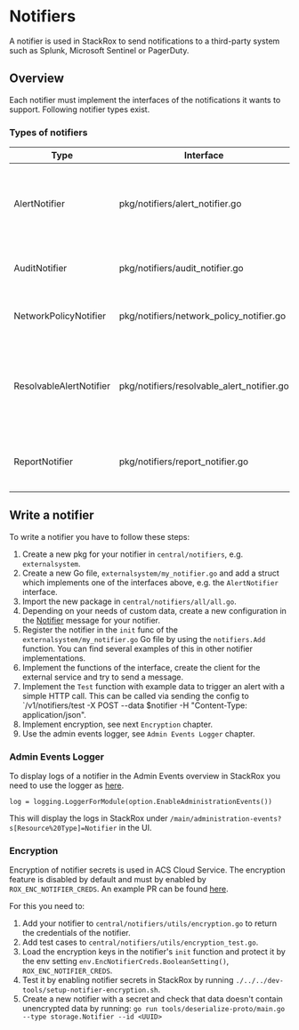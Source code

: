 # Notifiers

A notifier is used in StackRox to send notifications to a third-party system such as Splunk, Microsoft Sentinel
or PagerDuty.

## Overview

Each notifier must implement the interfaces of the notifications it wants to support. Following notifier types exist.

### Types of notifiers

| Type                    | Interface                                  | Description                                                                                                                                   |
|-------------------------|--------------------------------------------|-----------------------------------------------------------------------------------------------------------------------------------------------|
| AlertNotifier           | pkg/notifiers/alert_notifier.go            | The alert notifications used to send alerts generated by StackRox's policy engine. Examples are the Microsoft Sentinel or PagerDuty notifier. |
| AuditNotifier           | pkg/notifiers/audit_notifier.go            | The AuditLog notifications are used to send notifications about AuditLogs.                                                                    |
| NetworkPolicyNotifier   | pkg/notifiers/network_policy_notifier.go   | NetworkPolicyNotifier sends notifications about Network Policies.                                                                             |
| ResolvableAlertNotifier | pkg/notifiers/resolvable_alert_notifier.go | The ResolvableAlertNotifier is used to resolve alerts from a third party system. PagerDuty and AWS Security Hub implement these.              |
| ReportNotifier          | pkg/notifiers/report_notifier.go           | The Report notifier defines to send reports, e.g. acscs email and email support this type.                                                    |


## Write a notifier

To write a notifier you have to follow these steps:

1. Create a new pkg for your notifier in `central/notifiers`, e.g. `externalsystem`.
2. Create a new Go file, `externalsystem/my_notifier.go` and add a struct which implements one of the interfaces above, e.g. the `AlertNotifier` interface.
3. Import the new package in `central/notifiers/all/all.go`.
4. Depending on your needs of custom data, create a new configuration in the [Notifier](https://github.com/stackrox/stackrox/blob/master/proto/storage/notifier.proto#L20-L31) message for your notifier.
5. Register the notifier in the `init` func of the `externalsystem/my_notifier.go` Go file by using the `notifiers.Add` function. You can find several examples of this in other notifier implementations.
6. Implement the functions of the interface, create the client for the external service and try to send a message.
7. Implement the `Test` function with example data to trigger an alert with a simple HTTP call. This can be called via sending the config to `/v1/notifiers/test -X POST --data $notifier -H "Content-Type: application/json".
8. Implement encryption, see next `Encryption` chapter.
9. Use the admin events logger, see `Admin Events Logger` chapter.

### Admin Events Logger

To display logs of a notifier in the Admin Events overview in StackRox you need to use the logger as [here](https://github.com/stackrox/stackrox/blob/master/central/notifiers/acscsemail/acscsemail.go#L26).

```
log = logging.LoggerForModule(option.EnableAdministrationEvents())
```

This will display the logs in StackRox under `/main/administration-events?s[Resource%20Type]=Notifier` in the UI.

### Encryption

Encryption of notifier secrets is used in ACS Cloud Service. The encryption feature is disabled by default and must by enabled by `ROX_ENC_NOTIFIER_CREDS`.
An example PR can be found [here](https://github.com/stackrox/stackrox/pull/12829).

For this you need to:

1. Add your notifier to `central/notifiers/utils/encryption.go` to return the credentials of the notifier.
2. Add test cases to `central/notifiers/utils/encryption_test.go`.
3. Load the encryption keys in the notifier's `init` function and protect it by the env setting `env.EncNotifierCreds.BooleanSetting()`, `ROX_ENC_NOTIFIER_CREDS`.
4. Test it by enabling notifier secrets in StackRox by running `./../../dev-tools/setup-notifier-encryption.sh`.
5. Create a new notifier with a secret and check that data doesn't contain unencrypted data by running: `go run tools/deserialize-proto/main.go --type storage.Notifier --id <UUID>`
